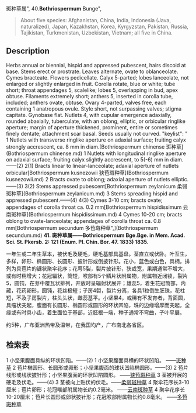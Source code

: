 斑种草属",
40.**Bothriospermum** Bunge",

> About five species: Afghanistan, China, India, Indonesia (Java, naturalized), Japan, Kazakhstan, Korea, Kyrgyzstan, Pakistan, Russia, Tajikistan, Turkmenistan, Uzbekistan, Vietnam; all five in China.

## Description
Herbs annual or biennial, hispid and appressed pubescent, hairs discoid at base. Stems erect or prostrate. Leaves alternate, ovate to oblanceolate. Cymes bracteate. Flowers pedicellate. Calyx 5-parted; lobes lanceolate, not enlarged or slightly enlarged in fruit. Corolla rotate, blue or white; tube short; throat appendages 5, scalelike; lobes 5, overlapping in bud, apex obtuse. Filaments extremely short; anthers 5, inserted in corolla tube, included; anthers ovate, obtuse. Ovary 4-parted, valves free, each containing 1 anatropous ovule. Style short, not surpassing valves; stigma capitate. Gynobase flat. Nutlets 4, with cupular emergence adaxially, rounded abaxially, tuberculate, with an oblong, elliptic, or orbicular ringlike aperture; margin of aperture thickened, prominent, entire or sometimes finely dentate; attachment scar basal. Seeds usually not curved.
  "keylist": "
1 Nutlets with transverse ringlike aperture on adaxial surface; fruiting calyx strongly accrescent, ca. 8 mm in diam.[Bothriospermum chinense 斑种草](Bothriospermum chinense.md)
1 Nutlets with longitudinal ringlike aperture on adaxial surface; fruiting calyx slightly accrescent, to 5(-6) mm in diam.——(2)
2(1) Bracts linear to linear-lanceolate; adaxial aperture of nutlets orbicular[Bothriospermum kusnezowii 狭苞斑种草](Bothriospermum kusnezowii.md)
2 Bracts ovate to oblong; adaxial aperture of nutlets elliptic.——(3)
3(2) Stems appressed pubescent[Bothriospermum zeylanicum 柔弱斑种草](Bothriospermum zeylanicum.md)
3 Stems spreading hispid and appressed pubescent.——(4)
4(3) Cymes 3-10 cm; bracts ovate; appendages of corolla throat ca. 0.2 mm[Bothriospermum hispidissimum 云南斑种草](Bothriospermum hispidissimum.md)
4 Cymes 10-20 cm; bracts oblong to ovate-lanceolate; appendages of corolla throat ca. 0.8 mm[Bothriospermum secundum 多苞斑种草",](Bothriospermum secundum.md)
**41. 斑种草属——Bothriospermum Bge.Bge. in Mem. Acad. Sci. St. Pkersb. 2: 121 (Enum. Pl. Chin. Bor. 47. 1833) 1835.**

一年生或二年生草本，被伏毛及硬毛，硬毛基部具基盘。茎直立或伏卧。叶互生，多样，卵形、椭圆形、长圆形、披针形或倒披针形。花小，蓝色或白色，具柄，排列为具苞片的镰状聚伞花序；花萼5裂，裂片披针形，狭或宽，果期通常不增大，或有时稍增大；花冠辐状，筒短，喉部有5个鳞片状附属物，附属物近闭锁，裂片5，圆钝，在芽中覆瓦状排列，开放时呈辐射状展开；雄蕊5，着生花冠筒部，内藏，花药卵形，圆钝，花丝极短；子房4裂，裂片分离，各具1粒倒生胚珠，花柱短，不及子房裂片，柱头头状，雌蕊基平。小坚果4，或稀有不发育者，背面圆，具瘤状突起，腹面有长圆形、椭圆形或圆形的环状凹陷，珠的边缘增厚而突起，全缘或有时具小齿，着生面位于基部，近胚根一端，种子通常不弯曲，子叶平展。

约5种，广布亚洲热带及温带，在我国均产，广布南北各省区。

## 检索表

1 小坚果腹面具纵的环状凹陷。——(2)
1 小坚果腹面具横的环状凹陷。 ——[斑种草](Bothriospermum%20chinense.md)
2 苞片椭圆形、长圆形或卵形；小坚果腹面的球状凹陷椭圆形。——(3)
2 苞片线形或线状披针形；小坚果腹面的环状凹陷圆形。 ——[狭苞斑种草](Bothriospermum%20kusnezowii.md)
3 茎被开展的硬毛及伏毛。——(4)
3 茎被向上贴伏的伏毛。——[柔弱斑种草](Bothriospermum%20tenellum.md)
4 聚伞花序长3-10厘米；苞片卵形；花冠喉部附属物长约0.2毫米。 ——[云南斑种草](Bothriospermum%20hispidissimum.md)
4 聚伞花序长10-20厘米；苞片长圆形或卵状披针形；花冠喉部附属物长约0.8毫米。 ——[多苞斑种草](Bothriospermum%20secundum.md)

